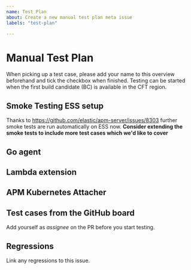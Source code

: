 ```yaml
---
name: Test Plan
about: Create a new manual test plan meta issue
labels: "test-plan"

---
```


# Manual Test Plan

When picking up a test case, please add your name to this overview beforehand and tick the checkbox when finished.
Testing can be started when the first build candidate (BC) is available in the CFT region.

## Smoke Testing ESS setup

Thanks to https://github.com/elastic/apm-server/issues/8303 further smoke tests are run automatically on ESS now.
**Consider extending the smoke tests to include more test cases which we'd like to cover**

## Go agent

<!-- Add any issues / PRs which were worked on during the milestone release https://github.com/elastic/apm-agent-go/pulls-->

## Lambda extension

<!-- Add any issues / PRs which were worked on during the milestone release https://github.com/elastic/apm-aws-lambda/pulls-->

## APM Kubernetes Attacher

<!-- Add any issues / PRs which were worked on during the milestone release -->

## Test cases from the GitHub board

<!-- Replace MAJOR.MINOR with the appropriate versions below -->
<!-- Label the relevant MAJOR.MINOR Issues / PRs with the `test-plan` label https://github.com/elastic/apm-server/issues?page=1&q=-label%3Atest-plan+label%3AvMAJOR.MINOR.0+-label%3Atest-plan-ok-->
<!-- [apm-server MAJOR.MINOR test-plan](https://github.com/elastic/apm-server/issues?q=is%3Aissue+label%3Atest-plan+-label%3Atest-plan-ok+is%3Aclosed+label%3AvMAJOR.MINOR.0) -->

Add yourself as _assignee_ on the PR before you start testing.

## Regressions

Link any regressions to this issue.
